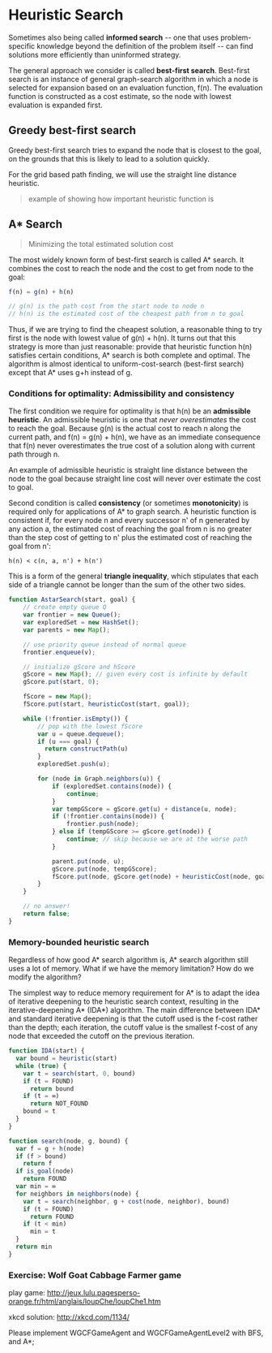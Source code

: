 # Heuristic Search

Sometimes also being called **informed search** -- one that uses problem-specific
knowledge beyond the definition of the problem itself -- can find solutions more
efficiently than uninformed strategy.

The general approach we consider is called **best-first search**. Best-first
search is an instance of general graph-search algorithm in which a node is
selected for expansion based on an evaluation function, f(n). The evaluation
function is constructed as a cost estimate, so the node with lowest evaluation is
expanded first.

## Greedy best-first search

Greedy best-first search tries to expand the node that is closest to the goal, on
the grounds that this is likely to lead to a solution quickly.

For the grid based path finding, we will use the straight line distance heuristic.

> example of showing how important heuristic function is

## A* Search

> Minimizing the total estimated solution cost

The most widely known form of best-first search is called A* search. It combines
the cost to reach the node and the cost to get from node to the goal:

```js
f(n) = g(n) + h(n)

// g(n) is the path cost from the start node to node n
// h(n) is the estimated cost of the cheapest path from n to goal
```

Thus, if we are trying to find the cheapest solution, a reasonable thing to try
first is the node with lowest value of g(n) + h(n). It turns out that this
strategy is more than just reasonable: provide that heuristic function h(n)
satisfies certain conditions, A* search is both complete and optimal. The
algorithm is almost identical to uniform-cost-search (best-first search) except
that A* uses g+h instead of g.

### Conditions for optimality: Admissibility and consistency

The first condition we require for optimality is that h(n) be an **admissible
heuristic**. An admissible heuristic is one that *never overestimates* the cost
to reach the goal. Because g(n) is the actual cost to reach n along the current
path, and f(n) = g(n) + h(n), we have as an immediate consequence that f(n) never
overestimates the true cost of a solution along with current path through n.

An example of admissible heuristic is straight line distance between the node
to the goal because straight line cost will never over estimate the cost to goal.

Second condition is called **consistency** (or sometimes **monotonicity**) is
required only for applications of A* to graph search. A heuristic function is
consistent if, for every node n and every successor n' of n generated by any
action a, the estimated cost of reaching the goal from n is no greater than the
step cost of getting to n' plus the estimated cost of reaching the goal from n':

```
h(n) < c(n, a, n') + h(n')
```

This is a form of the general **triangle inequality**, which stipulates that each
side of a triangle cannot be longer than the sum of the other two sides.

```js
function AstarSearch(start, goal) {
    // create empty queue Q      
    var frontier = new Queue();
    var exploredSet = new HashSet();
    var parents = new Map();

    // use priority queue instead of normal queue
    frontier.enqueue(v);

    // initialize gScore and hScore
    gScore = new Map(); // given every cost is infinite by default
    gScore.put(start, 0);

    fScore = new Map();
    fScore.put(start, heuristicCost(start, goal));

    while (!frontier.isEmpty()) {
        // pop with the lowest fScore
        var u = queue.dequeue();
        if (u === goal) {
          return constructPath(u)
        }
        exploredSet.push(u);

        for (node in Graph.neighbors(u)) {
            if (exploredSet.contains(node)) {
                continue;
            }
            var tempGScore = gScore.get(u) + distance(u, node);
            if (!frontier.contains(node)) {
                frontier.push(node);
            } else if (tempGScore >= gScore.get(node)) {
                continue; // skip because we are at the worse path
            }

            parent.put(node, u);
            gScore.put(node, tempGScore);
            fScore.put(node, gScore.get(node) + heuristicCost(node, goal))
        }
    }

    // no answer!
    return false;
}
```

### Memory-bounded heuristic search

Regardless of how good A* search algorithm is, A* search algorithm still uses a
lot of memory. What if we have the memory limitation? How do we modify the
algorithm?

The simplest way to reduce memory requirement for A* is to adapt the idea of
iterative deepening to the heuristic search context, resulting in the
iterative-deepening A* (IDA*) algorithm. The main difference between IDA* and
standard iterative deepening is that the cutoff used is the f-cost rather than
the depth; each iteration, the cutoff value is the smallest f-cost of any node
that exceeded the cutoff on the previous iteration.

```js
function IDA(start) {
  var bound = heuristic(start)
  while (true) {
    var t = search(start, 0, bound)
    if (t = FOUND)
      return bound
    if (t = ∞)
      return NOT_FOUND
    bound = t
  }
}

function search(node, g, bound) {
  var f = g + h(node)
  if (f > bound)
    return f
  if is_goal(node)
    return FOUND
  var min = ∞
  for neighbors in neighbors(node) {
    var t = search(neighbor, g + cost(node, neighbor), bound)
    if (t = FOUND)
      return FOUND
    if (t < min)
      min = t
  }
  return min
}
```

### Exercise: Wolf Goat Cabbage Farmer game

play game: http://jeux.lulu.pagesperso-orange.fr/html/anglais/loupChe/loupChe1.htm

xkcd solution: http://xkcd.com/1134/

Please implement WGCFGameAgent and WGCFGameAgentLevel2 with BFS, and A*;
